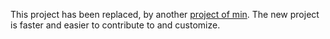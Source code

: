 This project has been replaced, by another [project of min](https://github.com/objectiveSquid/C3).
The new project is faster and easier to contribute to and customize.
